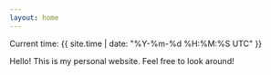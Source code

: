 ```yaml
---
layout: home
---
```


Current time: {{ site.time | date: "%Y-%m-%d %H:%M:%S UTC" }}

Hello! This is my personal website. Feel free to look around!
